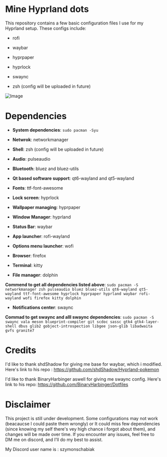 # Mine Hyprland dots
This repository contains a few basic configuration files I use for my Hyprland setup. These configs include:

- rofi

- waybar

- hyprpaper

- hyprlock

- swaync

- zsh (config will be uploaded in future) 
  
![Image](https://github.com/user-attachments/assets/828b07a4-6e2a-472d-ad90-9cd37e728b4b)
# Dependencies
- **System dependencies**: ```sudo pacman -Syu```

- **Netwrok**: networkmanager

- **Shell**: zsh (config will be uploaded in future)

- **Audio**: pulseaudio

- **Bluetooth**: bluez and bluez-utils

- **Qt based software support**: qt6-wayland and qt5-wayland
  
- **Fonts**: ttf-font-awesome

- **Lock screen**: hyprlock

- **Wallpaper managing**: hyprpaper
  
- **Window Manager**: hyprland
  
- **Status Bar**: waybar
  
- **App launcher**: rofi-wayland

- **Options menu launcher**: wofi
  
- **Browser**: firefox
  
- **Terminal**: kitty

- **File manager**: dolphin

**Commend to get all dependencies listed above**: ```sudo pacman -S networkmanager zsh pulseaudio bluez bluez-utils qt6-wayland qt5-wayland ttf-font-awesome hyprlock hyprpaper hyprland waybar rofi-wayland wofi firefox kitty dolphin```

- **Notifications center**: swaync
  
**Commad to get swaync and alll swaync dependencies**: ```sudo pacman -S swaync vala meson blueprint-compiler git scdoc sassc gtk4 gtk4-layer-shell dbus glib2 gobject-introspection libgee json-glib libadwaita gvfs granite7```


# Credits

I'd like to thank shdShadow for giving me base for waybar, which i modified. Here's link to his repo : 
https://github.com/shdShadow/Hyprland-pokemon

I'd like to thank BinaryHarbinger aswell for giving me swaync config. Here's link to his repo:
https://github.com/BinaryHarbinger/Dotfiles

# Disclaimer
This project is still under development.
Some configurations may not work (beacaucse I could paste them wrongly) or It could miss few dependencies (since knowing my self there's vey high chance i forgot about them), and changes will be made over time. If you encounter any issues, feel free to DM me on discord, and I'll do my best to assist.

My Discord user name is : szymonschabiak
